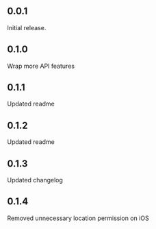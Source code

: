 ## 0.0.1
Initial release.

## 0.1.0
Wrap more API features

## 0.1.1
Updated readme

## 0.1.2
Updated readme

## 0.1.3
Updated changelog

## 0.1.4
Removed unnecessary location permission on iOS